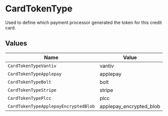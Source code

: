 # CardTokenType

Used to define which payment processor generated the token for this credit card.



## Values

| Name                                 | Value                                |
| ------------------------------------ | ------------------------------------ |
| `CardTokenTypeVantiv`                | vantiv                               |
| `CardTokenTypeApplepay`              | applepay                             |
| `CardTokenTypeBolt`                  | bolt                                 |
| `CardTokenTypeStripe`                | stripe                               |
| `CardTokenTypePlcc`                  | plcc                                 |
| `CardTokenTypeApplepayEncryptedBlob` | applepay_encrypted_blob              |